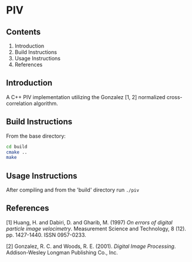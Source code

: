 # <NAME>PIV

## Contents
1. Introduction
2. Build Instructions
3. Usage Instructions
4. References

## Introduction
A C++ PIV implementation utilizing the Gonzalez [1, 2] normalized cross-correlation algorithm.

## Build Instructions
From the base directory:
```bash
cd build
cmake ..
make
```

## Usage Instructions
After compiling and from the 'build' directory run `./piv`

## References
[1] Huang, H. and Dabiri, D. and Gharib, M. (1997) *On errors of digital particle image velocimetry*. Measurement Science and Technology, 8 (12). pp. 1427-1440. ISSN 0957-0233.

[2] Gonzalez, R. C. and Woods, R. E. (2001). *Digital Image Processing*. Addison-Wesley Longman Publishing Co., Inc.
